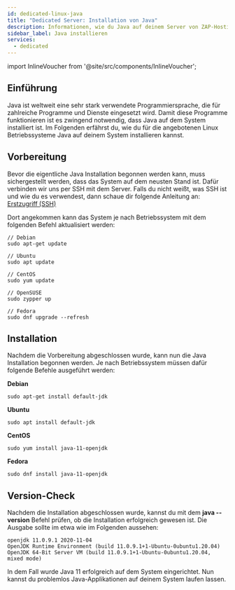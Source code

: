 ```yaml
---
id: dedicated-linux-java
title: "Dedicated Server: Installation von Java"
description: Informationen, wie du Java auf deinem Server von ZAP-Hosting installieren kannst - ZAP-Hosting.com Dokumentation
sidebar_label: Java installieren
services:
  - dedicated
---
```


import InlineVoucher from '@site/src/components/InlineVoucher';

## Einführung

Java ist weltweit eine sehr stark verwendete Programmiersprache, die für zahlreiche Programme und Dienste eingesetzt wird. Damit diese Programme funktionieren ist es zwingend notwendig, dass Java auf dem System installiert ist. Im Folgenden erfährst du, wie du für die angebotenen Linux Betriebssysteme Java auf deinem System installieren kannst. 

<InlineVoucher />

## Vorbereitung

Bevor die eigentliche Java Installation begonnen werden kann, muss sichergestellt werden, dass das System auf dem neusten Stand ist. Dafür verbinden wir uns per SSH mit dem Server. Falls du nicht weißt, was SSH ist und wie du es verwendest, dann schaue dir folgende Anleitung an: [Erstzugriff (SSH)](vserver-linux-ssh.md)

Dort angekommen kann das System je nach Betriebssystem mit dem folgenden Befehl aktualisiert werden:

```
// Debian
sudo apt-get update

// Ubuntu
sudo apt update

// CentOS
sudo yum update

// OpenSUSE
sudo zypper up

// Fedora
sudo dnf upgrade --refresh
```



## Installation

Nachdem die Vorbereitung abgeschlossen wurde, kann nun die Java Installation begonnen werden. Je nach Betriebssystem müssen dafür folgende Befehle ausgeführt werden:

**Debian**

```
sudo apt-get install default-jdk
```

**Ubuntu**

```
sudo apt install default-jdk
```

**CentOS**

```
sudo yum install java-11-openjdk
```

**Fedora**

```
sudo dnf install java-11-openjdk
```



## Version-Check

Nachdem die Installation abgeschlossen wurde, kannst du mit dem **java --version** Befehl prüfen, ob die Installation erfolgreich gewesen ist. Die Ausgabe sollte im etwa wie im Folgenden aussehen:

```
openjdk 11.0.9.1 2020-11-04
OpenJDK Runtime Environment (build 11.0.9.1+1-Ubuntu-0ubuntu1.20.04)
OpenJDK 64-Bit Server VM (build 11.0.9.1+1-Ubuntu-0ubuntu1.20.04, mixed mode)
```

In dem Fall wurde Java 11 erfolgreich auf dem System eingerichtet. Nun kannst du problemlos Java-Applikationen auf deinem System laufen lassen. 
